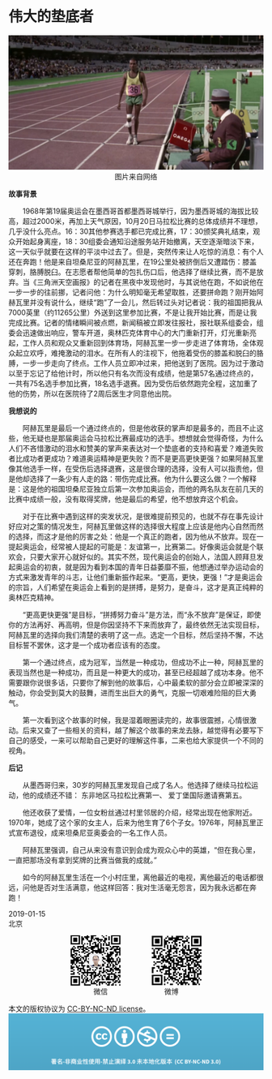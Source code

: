 # 伟大的垫底者
<div align=center>

![刘心泉说](https://github.com/unetman/works/blob/master/resources/99.jpg?raw=true)  
图片来自网络

<div align=left>

**故事背景**

　　1968年第19届奥运会在墨西哥首都墨西哥城举行，因为墨西哥城的海拔比较高，超过2000米，再加上天气原因，10月20日马拉松比赛的总体成绩并不理想，几乎没什么亮点。16：30其他参赛选手都已完成比赛，17：30颁奖典礼结束，观众开始起身离座，18：30组委会通知沿途服务站开始撤离，天空逐渐暗淡下来，这一天似乎就要在这样的平淡中过去了。但是，突然传来让人吃惊的消息：有个人还在奔跑！他是来自坦桑尼亚的阿赫瓦里，在19公里处被挤倒后又遭踏伤：膝盖穿刺，胳膊脱臼。在志愿者帮他简单的包扎伤口后，他选择了继续比赛，而不是放弃。当《三角洲天空画报》的记者在黑夜中发现他时，与其说他在跑，不如说他在一步一步的往前挪，记者问他：为什么明知毫无希望取胜，还要拼命跑？刚开始阿赫瓦里并没有说什么，继续“跑”了一会儿，然后转过头对记者说：我的祖国把我从7000英里（约11265公里）外送到这里参加比赛，不是让我开始比赛，而是让我完成比赛。记者的情绪瞬间被点燃，新闻稿被立即发往报社，报社联系组委会，组委会迅速做出响应，警车开道，奥林匹克体育中心的大门重新打开，灯光重新亮起，工作人员和观众又重新回到体育场，阿赫瓦里一步一步走进了体育场，全体观众起立欢呼，难掩激动的泪水。在所有人的注视下，他拖着受伤的膝盖和脱臼的胳膊，一步一步走向了终点。工作人员立即冲过来，把他送到了医院。因为过于激动以至于忘记了给他计时，所以他只有名次而没有成绩，他是第57名通过终点的，一共有75名选手参加比赛，18名选手退赛。因为受伤后依然跑完全程，这加重了他的伤势，所以在医院待了2周后医生才同意他出院。

**我想说的**

　　阿赫瓦里是最后一个通过终点的，但是他收获的掌声却是最多的，而且不止这些，他无疑也是那届奥运会马拉松比赛最成功的选手。想想就会觉得奇怪，为什么人们不吝惜激动的泪水和赞美的掌声来表达对一个垫底者的支持和喜爱？难道失败者比成功者更成功？难道奥运精神是更失败？而不是更高更快更强？如果阿赫瓦里像其他选手一样，在受伤后选择退赛，这是很合理的选择，没有人可以指责他，但是他却选择了一条少有人走的路：带伤完成比赛。他为什么要这么做？一个解释是：这是他的祖国坦桑尼亚独立后第一次参加奥运会，而他的两名队友在前几天的比赛中成绩一般，没有取得奖牌，他是最后的希望，他不想放弃这个机会。

　　对于在比赛中遇到这样的突发状况，是很难提前预见的，也就不存在事先设计好应对之策的情况发生，阿赫瓦里做这样的选择很大程度上应该是他内心自然而然的选择，而这才是他的厉害之处：他是一个真正的跑者，因为他从不放弃。现在一提起奥运会，经常被人提起的可能是：友谊第一，比赛第二。好像奥运会就是个联欢会，只要大家开心就好似的。其实不然，现代奥运会的创始人，法国人顾拜旦发起奥运会的初衷，就是因为看到本国的青年日益萎靡不振，他想通过举办运动会的方式来激发青年的斗志，让他们重新振作起来。“更高，更快，更强！”才是奥运会的宗旨，人们希望在奥运会上看到的是拼搏，是努力，是奋斗，这才是真正纯粹的奥林匹克精神。

　　“更高更快更强”是目标，“拼搏努力奋斗”是方法，而“永不放弃”是保证，即使你的方法再好、再高明，但是你因坚持不下来而放弃了，最终依然无法实现目标，阿赫瓦里的选择向我们清楚的表明了这一点。选定一个目标，然后坚持不懈，不达目标誓不罢休，这才是一个成功者应该有的态度。

　　第一个通过终点，成为冠军，当然是一种成功，但成功不止一种，阿赫瓦里的表现当然也是一种成功，而且是一种更大的成功，甚至已经超越了成功本身。他不需要跟你说很多话，只要你了解到他的故事后，心中最柔软的部分会立即被深深的触动，你会受到莫大的鼓舞，进而生出巨大的勇气，克服一切艰难险阻的巨大勇气。

　　第一次看到这个故事的时候，我是湿着眼圈读完的，故事很震撼，心情很激动。后来又查了一些相关的资料，越了解这个故事的来龙去脉，越觉得有必要写下自己的感受，一来可以帮助自己更好的理解这件事，二来也给大家提供一个不同的视角。

**后记**

　　从墨西哥归来，30岁的阿赫瓦里发现自己成了名人。他选择了继续马拉松运动，他的成绩还不错： 东非地区马拉松比赛第一、 爱丁堡国际邀请赛第五。

　　他还收获了爱情，一位女粉丝通过村里邻居的介绍，经常出现在他家附近。1970年，她成了这个家的女主人，后来为他生育了6个子女。1976年，阿赫瓦里正式宣布退役，成来坦桑尼亚奥委会的一名工作人员。

　　阿赫瓦里强调，自己从来没有意识到会成为观众心中的英雄，“但在我心里，一直把那场没有拿到奖牌的比赛当做我的成就。”

　　如今的阿赫瓦里生活在一个小村庄里，离他最近的电视，离他最近的电话都很远，问他是否对生活满意，他这样回答：我对生活毫无怨言，因为我永远都在奔跑！

2019-01-15  
北京

<div align=center>

<img src="https://github.com/unetman/works/blob/master/resources/wechat.jpg?raw=true" width = "100" height = "100" div align=center />　　　　
<img src="https://github.com/unetman/works/blob/master/resources/weibo.jpg?raw=true" width = "100" height = "100" div align=center />  
微信　　　　　　　　微博

<div align=left>

本文的版权协议为 [CC-BY-NC-ND license](https://creativecommons.org/licenses/by-nc-nd/3.0/deed.zh)。
![copyright](https://github.com/unetman/works/blob/master/resources/CC-BY-NC-ND.png?raw=true)